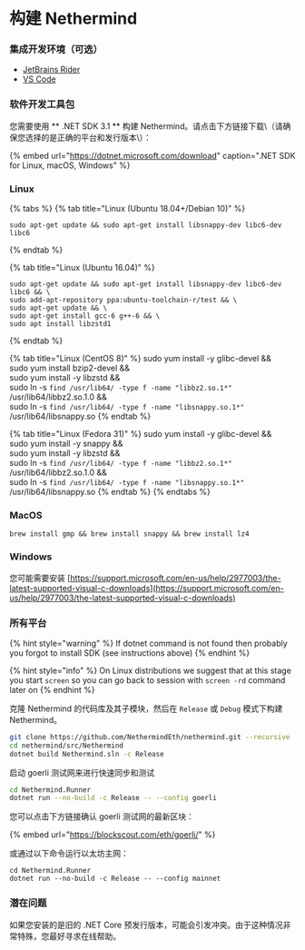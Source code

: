 # 构建 Nethermind

### 集成开发环境（可选）

* [JetBrains Rider](https://www.jetbrains.com/rider/)
* [VS Code](https://code.visualstudio.com/docs/other/dotnet)

### 软件开发工具包

您需要使用 ** .NET SDK 3.1 ** 构建 Nethermind。请点击下方链接下载\（请确保您选择的是正确的平台和发行版本\）：

{% embed url="https://dotnet.microsoft.com/download" caption=".NET SDK for Linux, macOS, Windows" %}

### Linux

{% tabs %}
{% tab title="Linux \(Ubuntu 18.04+/Debian 10\)" %}
```
sudo apt-get update && sudo apt-get install libsnappy-dev libc6-dev libc6
```
{% endtab %}

{% tab title="Linux \(Ubuntu 16.04\)" %}
```text
sudo apt-get update && sudo apt-get install libsnappy-dev libc6-dev libc6 && \
sudo add-apt-repository ppa:ubuntu-toolchain-r/test && \
sudo apt-get update && \
sudo apt-get install gcc-6 g++-6 && \
sudo apt install libzstd1
```
{% endtab %}

{% tab title="Linux \(CentOS 8\)" %}
    sudo yum install -y glibc-devel && \
    sudo yum install bzip2-devel && \
    sudo yum install -y libzstd && \
    sudo ln -s `find /usr/lib64/ -type f -name "libbz2.so.1*"` /usr/lib64/libbz2.so.1.0 && \
    sudo ln -s `find /usr/lib64/ -type f -name "libsnappy.so.1*"` /usr/lib64/libsnappy.so
{% endtab %}

{% tab title="Linux \(Fedora 31\)" %}
    sudo yum install -y glibc-devel && \
    sudo yum install -y snappy && \
    sudo yum install -y libzstd && \
    sudo ln -s `find /usr/lib64/ -type f -name "libbz2.so.1*"` /usr/lib64/libbz2.so.1.0 && \
    sudo ln -s `find /usr/lib64/ -type f -name "libsnappy.so.1*"` /usr/lib64/libsnappy.so
{% endtab %}
{% endtabs %}

### MacOS

```text
brew install gmp && brew install snappy && brew install lz4
```

### Windows

您可能需要安装 [https://support.microsoft.com/en-us/help/2977003/the-latest-supported-visual-c-downloads](https://support.microsoft.com/en-us/help/2977003/the-latest-supported-visual-c-downloads)

### 所有平台

{% hint style="warning" %}
If dotnet command is not found then probably you forgot to install SDK \(see instructions above\)
{% endhint %}

{% hint style="info" %}
On Linux distributions we suggest that at this stage you start `screen` so you can go back to session with `screen -rd` command later on
{% endhint %}

克隆 Nethermind 的代码库及其子模块，然后在  `Release` 或 `Debug` 模式下构建 Nethermind。

```bash
git clone https://github.com/NethermindEth/nethermind.git --recursive
cd nethermind/src/Nethermind
dotnet build Nethermind.sln -c Release
```

启动 goerli 测试网来进行快速同步和测试

```bash
cd Nethermind.Runner
dotnet run --no-build -c Release -- --config goerli
```

您可以点击下方链接确认 goerli 测试网的最新区块：

{% embed url="https://blockscout.com/eth/goerli/" %}

或通过以下命令运行以太坊主网：

```text
cd Nethermind.Runner
dotnet run --no-build -c Release -- --config mainnet
```

### 潜在问题

如果您安装的是旧的 .NET Core 预发行版本，可能会引发冲突。由于这种情况非常特殊，您最好寻求在线帮助。

